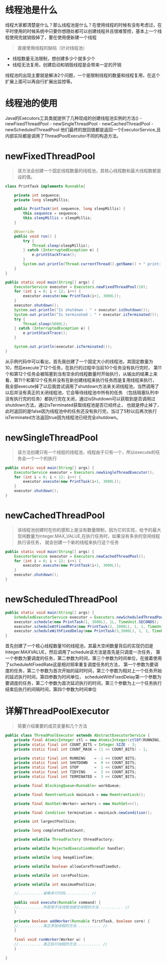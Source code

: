 
# 线程池是什么

线程大家都清楚是什么？那么线程池是什么？在使用线程的时候有没有考虑过，在平时使用的时候系统中只要你想随处都可以创建线程并且很难管控，基本上一个线程使用完就销毁掉了，要在使用便新建一个线程

> 直接使用线程的缺陷（针对线程池）

   - 线程数量无法限制，想创建多少个就多少个
   - 线程无法复用，创建启动和销毁线程是会带来一定的开销

线程池的出现主要就是解决2个问题，一个是限制线程的数量和线程复用，在这个扩展上面可以再自行扩展出监控等。

# 线程池的使用
Java的Executors工具类就提供了几种现成的创建线程池实例的方法()
    - newFixedThreadPool
    - newSingleThreadPool
    - newCachedThreadPool
    - newScheduledThreadPool
他们最终的放回值都是返回一个ExecutorService,且内部实际都是调用了ThreadPoolExecutor不同的构造方法。

# newFixedThreadPool
> 该方法会创建一个固定线程数量的线程池，其核心线程数和最大线程数都是设的值。
```java
class PrintTask implements Runnable{

    private int sequence;
    private long sleepMillis;

    public PrintTask(int sequence, long sleepMillis) {
        this.sequence = sequence;
        this.sleepMillis = sleepMillis;
    }

    @Override
    public void run() {
        try {
            Thread.sleep(sleepMillis);
        } catch (InterruptedException e) {
            e.printStackTrace();
        }
        System.out.println(Thread.currentThread().getName() + " print: " + sequence);
    }
}

public static void main(String[] args) {
    ExecutorService executor = Executors.newFixedThreadPool(10);
    for (int i = 0; i < 12; i++) {
        executor.execute(new PrintTask(i+1, 3000L));
    }
    executor.shutdown();
    System.out.println("Is shutdown : " + executor.isShutdown());
    System.out.println("Is terminated : " + executor.isTerminated());
    try {
        Thread.sleep(5000L);
    } catch (InterruptedException e) {
        e.printStackTrace();
    }

    System.out.println(executor.isTerminated());
}
```
从示例代码中可以看出，首先我创建了一个固定大小的线程池，其固定数量为10，然后execute了12个任务，在执行的过程中当前10个任务没有执行完时，
第11个和第12个任务会被阻塞到当有空余的线程数量时开始执行，从输出的结果上来看，第11个和第12个任务并没有在新创建线程来执行任务而是复用线程来执行，
我全部execute掉了以后我尝试调用了shutdown方法来关闭线程池，当然调用了以后并没有真正的关闭线程池，它会等待线程池中所有的任务
（包括阻塞队列中没有执行完的任务）都执行完在关闭，通过isShutdown可以获取到是否调用过shutdown方法，通过isTerminated获取线程池是否已经终止，
也就是停止掉了，此时返回的是false因为线程池中的任务还没有执行完，当过了5秒以后再次执行isTerminated方法返回true因为线程池已经完全shutdown。

# newSingleThreadPool

> 该方法创建只有一个线程的线程池，线程由于只有一个，所以execute的任务会一个一个的执行
```java
public static void main(String[] args) {
    ExecutorService executor = Executors.newSingleThreadExecutor();
    for (int i = 0; i < 12; i++) {
        executor.execute(new PrintTask(i+1, 3000L));
    }
    executor.shutdown();
}
```
# newCachedThreadPool

> 该线程池创建时在你的感知上是没有数量限制，因为它的实现，给予的最大空闲数量为Integer.MAX_VALUE,在执行任务时，如果没有多余的空闲线程执行该任务，
就会创建一个新的线程来执行这个任务
```java
public static void main(String[] args) {
    ExecutorService executor = Executors.newCachedThreadPool();
    for (int i = 0; i < 12; i++) {
        executor.execute(new PrintTask(i+1, 3000L));
    }
    executor.shutdown();
}
```
# newScheduledThreadPool
```java
public static void main(String[] args) {
    ScheduledExecutorService executor = Executors.newScheduledThreadPool(10);
    executor.schedule(new PrintTask(1, 3000L), 1L, TimeUnit.SECONDS);
    executor.scheduleAtFixedRate(new PrintTask(2, 2000L), 1, 1, TimeUnit.SECONDS);
    executor.scheduleWithFixedDelay(new PrintTask(3,3000L), 1, 1, TimeUnit.SECONDS);
}
```
首先创建了一个核心线程数量10的线程池，其最大空闲数量背后的实现仍旧是Integer.MAXVALUE，然后调用了schedule该方法是首先是只调度一次任务，
第一个参数为要调度的任务，第二参数为时间，第三个参数为时间单位，在接着使用了scheduleAtFixedRate这是相对频率重复调度任务的方法，
第一个参数为要调度的任务，第二个参数为首次开始的延时时间，第三个参数为相对上一个任务开始的延迟执行时间，第四参数为时间单位，
scheduleWithFixedDelay第一个参数为要调度的任务，第二个参数为首次延迟执行的时间，第三个参数为上一个任务执行结束后执行的间隔时间，第四个参数为时间单位


# 详解ThreadPoolExecutor
> 简要介绍重要的成员变量和几个方法
```java
public class ThreadPoolExecutor extends AbstractExecutorService {
    private final AtomicInteger ctl = new AtomicInteger(ctlOf(RUNNING, 0));
    private static final int COUNT_BITS = Integer.SIZE - 3;
    private static final int COUNT_MASK = (1 << COUNT_BITS) - 1;

    private static final int RUNNING    = -1 << COUNT_BITS;
    private static final int SHUTDOWN   =  0 << COUNT_BITS;
    private static final int STOP       =  1 << COUNT_BITS;
    private static final int TIDYING    =  2 << COUNT_BITS;
    private static final int TERMINATED =  3 << COUNT_BITS;

    private final BlockingQueue<Runnable> workQueue;

    private final ReentrantLock mainLock = new ReentrantLock();

    private final HashSet<Worker> workers = new HashSet<>();

    private final Condition termination = mainLock.newCondition();

    private int largestPoolSize;

    private long completedTaskCount;

    private volatile ThreadFactory threadFactory;

    private volatile RejectedExecutionHandler handler;

    private volatile long keepAliveTime;

    private volatile boolean allowCoreThreadTimeOut;

    private volatile int corePoolSize;

    private volatile int maximumPoolSize;

    //...........省略多行代码........... //
    
    public void execute(Runnable command) {
    //...........外层用于往线程池提交线程的方法........... //
    }
    
    private boolean addWorker(Runnable firstTask, boolean core) {
    //...........真正添加线程的方法........... //
    }
    
    final void runWorker(Worker w) {
    //...........真正执行线程的方法........... //  
    }
    
}
```
